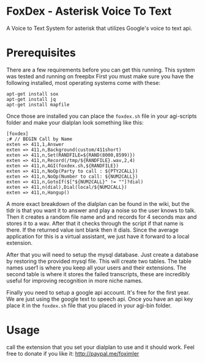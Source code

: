 # FoxDex - Asterisk Voice To Text
A Voice to Text System for asterisk that utilizes Google's voice to text api. 
# Prerequisites
There are a few requirements before you can get this running. This system was tested and running on freepbx
First you must make sure you have the following installed, most operating systems come with these:
```
apt-get install sox
apt-get install jq
apt-get install mapfile
```

Once those are installed you can place the ``` foxdex.sh ``` file in your agi-scripts folder and make your dialplan look something like this:

```
[foxdex]				
;# // BEGIN Call by Name        
exten => 411,1,Answer
exten => 411,n,Background(custom/411short)
exten => 411,n,Set(RANDFILE=${RAND(8000,8599)})
exten => 411,n,Record(/tmp/${RANDFILE}.wav,2,4)
exten => 411,n,AGI(foxdex.sh,${RANDFILE})
exten => 411,n,NoOp(Party to call : ${PTY2CALL})
exten => 411,n,NoOp(Number to call: ${NUM2CALL})
exten => 411,n,GotoIf($["${NUM2CALL}" != ""]?dial)
exten => 411,n(dial),Dial(local/${NUM2CALL})
exten => 411,n,Hangup()
```
A more exact breakdown of the dialplan can be found in the wiki, but the tldr is that you want it to answer and play a noise so the user knows to talk. Then it creates a random file name and and records for 4 seconds max and stores it to a wav. After that it checks through the script if that name is there. If the returned value isnt blank then it dials. Since the average application for this is a virtual assistant, we just have it forward to a local extension. 

After that you will need to setup the mysql database. Just create a database by restoring the provided mysql file. This will create two tables. The table names user1 is where you keep all your users and their extensions. The second table is where it stores the failed transcripts, these are incredibly useful for improving recognition in more niche names. 

Finally you need to setup a google api account. It's free for the first year. We are just using the google text to speech api. Once you have an api key place it in the ``` foxdex.sh ``` file that you placed in your agi-bin folder. 

# Usage
call the extension that you set your dialplan to use and it should work. 
Feel free to donate if you like it:
http://paypal.me/foximler
